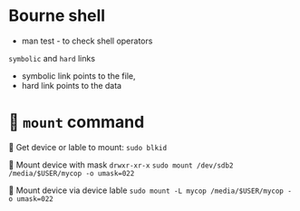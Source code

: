 # Bourne shell

- man test - to check shell operators

`symbolic` and `hard` links

- symbolic link points to the file,
- hard link points to the data

# :penguin: `mount` command

:penguin: Get device or lable to mount:
`sudo blkid`

:penguin: Mount device with mask `drwxr-xr-x`
`sudo mount /dev/sdb2 /media/$USER/mycop -o umask=022`

:penguin: Mount device via device lable
`sudo mount -L mycop /media/$USER/mycop -o umask=022`

